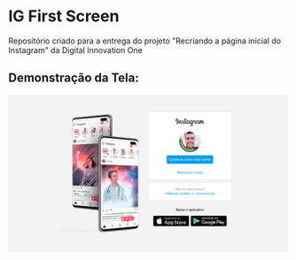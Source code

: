# IG First Screen
Repositório criado para a entrega do projeto "Recriando a página inicial do Instagram" da Digital Innovation One

## Demonstração da Tela:
![demonstração da tela](https://github.com/luantorrex/ig-firstScreen/blob/main/demo/firstScreen.png)
